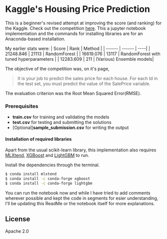 # Kaggle's Housing Price Prediction

This is a beginner's revised attempt at improving the score (and ranking) for the Kaggle. Check out the competition [here](https://www.kaggle.com/c/home-data-for-ml-course).
This a jupyter notebook implementation and the commands for installing libraries are for an Anaconda-based installation.

My earlier stats were:
| Score | Rank | Method |
| ------ | ------ | ----|
| 21248.846 | 21113 | RandomForest |
| 16619.076 | 13117 | RandomForest with tuned hyperparameters |
| 12283.609 | 211 | (Various) Ensemble models|

The objective of the competition was, on it's page,  
> It is your job to predict the sales price for each house. For each Id in the test set, you must predict the value of the SalePrice variable. 

The evaluation criterion was the Root Mean Squared Error(RMSE).


### Prerequisites

  - **train.csv** for training and validating the models 
  - **test.csv** for testing and submitting the solutions
  - [Optional]**sample_submission.csv** for writing the output


#### Installation of required libraries

Apart from the usual scikit-learn library, this implementation also requires [MLXtend](http://rasbt.github.io/mlxtend/),  [XGBoost](https://xgboost.readthedocs.io/en/latest/) and [LightGBM](https://lightgbm.readthedocs.io/en/latest/) to run.

Install the dependencies through the terminal.

```sh
$ conda install mlxtend
$ conda install -c conda-forge xgboost
$ conda install -c conda-forge lightgbm
```

You can run the notebook now and while I have tried to add comments wherever possible and kept the code in segments for esier understanding, I'll be updating this ReadMe or the notebook itself for more explanations.

License
------
Apache 2.0 